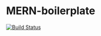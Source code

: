 # MERN-boilerplate 
[![Build Status](https://travis-ci.org/Arjunalapsapkota/mern-boilerplate.svg?branch=master)](https://travis-ci.org/Arjunalapsapkota/mern-boilerplate)
